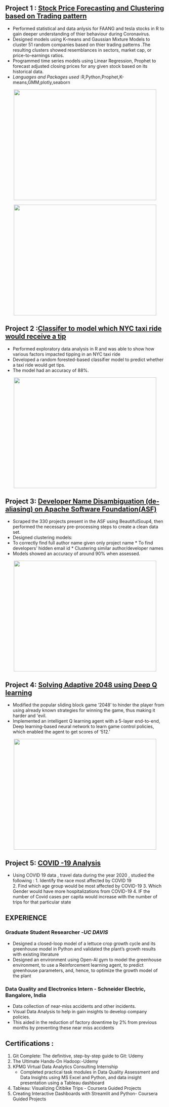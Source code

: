 

## Project 1 : [Stock Price Forecasting and Clustering based on Trading pattern](https://github.com/anirudhsuresh/Stock-Market)              
* Performed statistical and data anlysis for FAANG and tesla stocks in R to gain deeper understanding of thier behaviour during Coronavirus. 
*	Designed models using K-means and Gaussian Mixture Models to cluster 51 random companies based on thier trading patterns .The resulting clusters showed resemblances in sectors, market cap, or price-to-earnings ratios.
*	Programmed time series models using Linear Regression, Prophet to forecast adjusted closing prices for any given stock based on its historical data. 
* *Languages and Packages used* :R,Python,Prophet,K-means,GMM,plotly,seaborn
<p align="center">
<img src="https://user-images.githubusercontent.com/56661161/112733980-41b3b380-8f00-11eb-8889-c59afb5a9436.JPG" width="450" height="350">
</p>
<p align="center">
<img src="https://user-images.githubusercontent.com/56661161/112734009-5ee88200-8f00-11eb-8f08-7f6a4a23cc41.JPG" width="450" height="350">
</p>

## Project 2 :[Classifer to model which NYC taxi ride would receive a tip](https://github.com/anirudhsuresh/Green_taxi_Tip_Classifier)
* Performed exploratory data analysis in R and was able to show how various factors impacted tipping in an NYC taxi ride 
* Developed a random forested-based classifier model to predict whether a taxi ride would get tips. 
* The model had an accuracy of 88%.


<p align="center">
<img src="https://user-images.githubusercontent.com/56661161/112734033-8e978a00-8f00-11eb-8c96-29e758622c79.jpg" width="450" height="350">
</p>

## Project 3: [Developer Name Disambiguation (de-aliasing) on Apache Software Foundation(ASF)](https://github.com/anirudhsuresh/Final-Project-for-ECS-189L---Developer-Name-Disambiguation)

* Scraped the 330 projects present in the ASF using BeautifulSoup4, then performed the necessary pre-processing steps to create a clean data set.
* Designed clustering models:
* To correctly find full author name given only project name 
        * To find developers’ hidden email id 
        * Clustering similar author/developer names
* Models showed an accuracy of around 90% when assessed.

<p align="center">
<img src="https://user-images.githubusercontent.com/56661161/112734062-ae2eb280-8f00-11eb-9f7c-5331abbc2540.png" width="450" height="350">
</p>


## Project 4: [Solving Adaptive 2048 using Deep Q learning](https://github.com/anirudhsuresh/Deep-Q-learning-on-adaptive-2048-Game)

* Modified the popular sliding block game ‘2048’ to hinder the player from using already known strategies for winning the game, thus making it harder and 'evil. 
* Implemented an intelligent Q learning agent with a 5-layer end-to-end, Deep learning-based neural network to learn game control policies, which enabled the agent to get scores of ‘512.’ 

<p align="center">
<img src="https://user-images.githubusercontent.com/56661161/112734369-97895b00-8f02-11eb-9dcb-1bc535f29038.png" width="450" height="350">
</p>

## Project 5: [COVID -19 Analysis](https://github.com/anirudhsuresh/ECI_254_project1_covid_analysis) 
* Using COVID 19 data , travel data during the year 2020 , studied the following :
        1.  Identify the race most affected by COVID 19  
        2.  Find which age group would be most affected by COVID-19
        3.  Which Gender would have more hospitalizations from COVID-19
        4.  IF the number of Covid cases per capita would increase with the number of trips for that particular state 



## EXPERIENCE 
### Graduate Student Researcher -*UC DAVIS*
* Designed a closed-loop model of a lettuce crop growth cycle and its greenhouse model in Python and validated the plant’s growth results with existing literature
* Designed an environment using Open-AI gym to model the greenhouse environment, to use a Reinforcement learning agent, to predict greenhouse parameters, and, hence, to optimize the growth model of the plant 

### Data Quality and Electronics Intern - Schneider Electric, Bangalore, India			                                   
* Data collection of near-miss accidents and other incidents. 
* Visual Data Analysis to help in gain insights to develop company policies. 
* This aided in the reduction of factory downtime by 2% from previous months by preventing these near miss accidents 

## Certifications :
1. Git Complete: The definitive, step-by-step guide to Git: Udemy						              
2. The Ultimate Hands-On Hadoop:-Udemy 								              
3. KPMG Virtual Data Analytics Consulting Internship								         
    * Completed practical task modules in Data Quality Assessment and Data Insights using MS Excel and Python, and data insight presentation using a Tableau dashboard
4. Tableau: Visualizing Citibike Trips - Coursera Guided Projects      					           	       
5. Creating Interactive Dashboards with Streamlit and Python- Coursera Guided Projects 			                            


